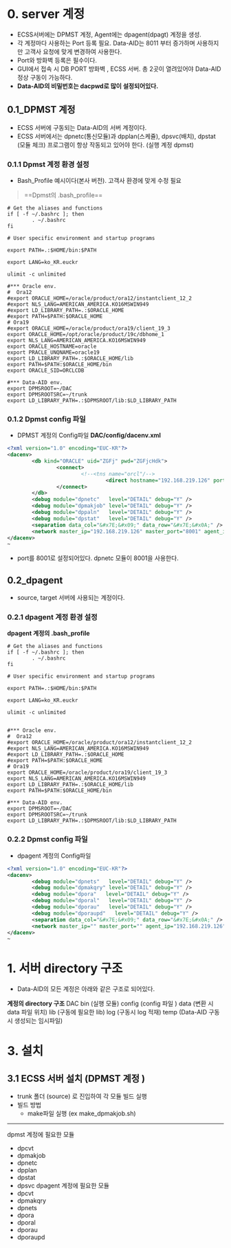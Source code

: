 # 0. server 계정
- ECSS서버에는 DPMST 계정, Agent에는 dpagent(dpagt) 계정을 생성.
- 각 계정마다 사용하는 Port 등록 필요. Data-AID는 8011 부터 증가하며 사용하지만 고객사 요청에 맞게 변경하여 사용한다.
- Port와 방화벽 등록은 필수이다.
- GUI에서 접속 시 DB PORT 방화벽 , ECSS 서버. 총 2곳이 열려있어야 Data-AID 정상 구동이 가능하다.
- **Data-AID의 비밀번호는 dacpwd로 많이 설정되어있다.**
##    0.1_DPMST 계정
- ECSS 서버에 구동되는 Data-AID의 서버 계정이다.
- ECSS 서버에서는 dpnetc(통신모듈)과 dpplan(스케쥴), dpsvc(배치), dpstat (모듈 체크) 프로그램이 항상 작동되고 있어야 한다. (실행 계정 dpmst)

###    0.1.1 Dpmst 계정 환경 설정
- Bash_Profile 예시이다(본사 버전). 고객사 환경에 맞게 수정 필요
> ==Dpmst의 .bash_profile==
```Linux
# Get the aliases and functions
if [ -f ~/.bashrc ]; then
        . ~/.bashrc
fi

# User specific environment and startup programs

export PATH=.:$HOME/bin:$PATH

export LANG=ko_KR.euckr

ulimit -c unlimited

#*** Oracle env.
#  Ora12
#export ORACLE_HOME=/oracle/product/ora12/instantclient_12_2
#export NLS_LANG=AMERICAN_AMERICA.KO16MSWIN949
#export LD_LIBRARY_PATH=.:$ORACLE_HOME
#export PATH=$PATH:$ORACLE_HOME
# Ora19
#export ORACLE_HOME=/oracle/product/ora19/client_19_3
export ORACLE_HOME=/opt/oracle/product/19c/dbhome_1
export NLS_LANG=AMERICAN_AMERICA.KO16MSWIN949
export ORACLE_HOSTNAME=oracle
export PRACLE_UNQNAME=oracle19
export LD_LIBRARY_PATH=.:$ORACLE_HOME/lib
export PATH=$PATH:$ORACLE_HOME/bin
export ORACLE_SID=ORCLCDB

#*** Data-AID env.
export DPMSROOT=~/DAC
export DPMSROOTSRC=~/trunk
export LD_LIBRARY_PATH=.:$DPMSROOT/lib:$LD_LIBRARY_PATH

```

### 0.1.2 Dpmst config 파일
- DPMST 계정의 Config파일
**DAC/config/dacenv.xml**
```xml
<?xml version="1.0" encoding="EUC-KR"?>
<dacenv>
        <db kind="ORACLE" uid="ZGFj" pwd="ZGFjcHdk">
                <connect>
                        <!--<tns name="orcl"/-->
                                <direct hostname="192.168.219.126" port="1521" service="ORCLCDB" svntype="SID"/>
                </connect>
        </db>
        <debug module="dpnetc"   level="DETAIL" debug="Y" />
        <debug module="dpmakjob" level="DETAIL" debug="Y" />
        <debug module="dppaln"   level="DETAIL" debug="Y" />
        <debug module="dpstat"   level="DETAIL" debug="Y" />
        <separation data_col="&#x7E;&#x09;" data_row="&#x7E;&#x0A;" />
        <network master_ip="192.168.219.126" master_port="8001" agent_ip="" agent_port="" />
</dacenv>
~

```
- port를 8001로 설정되어있다. dpnetc 모듈이 8001을 사용한다.

## 0.2_dpagent
- source, target 서버에 사용되는 계정이다.
### 0.2.1 dpagent 계정 환경 설정

**dpagent 계정의 .bash_profile** 
```linux
# Get the aliases and functions
if [ -f ~/.bashrc ]; then
        . ~/.bashrc
fi

# User specific environment and startup programs

export PATH=.:$HOME/bin:$PATH

export LANG=ko_KR.euckr

ulimit -c unlimited


#*** Oracle env.
#  Ora12
#export ORACLE_HOME=/oracle/product/ora12/instantclient_12_2
#export NLS_LANG=AMERICAN_AMERICA.KO16MSWIN949
#export LD_LIBRARY_PATH=.:$ORACLE_HOME
#export PATH=$PATH:$ORACLE_HOME
# Ora19
export ORACLE_HOME=/oracle/product/ora19/client_19_3
export NLS_LANG=AMERICAN_AMERICA.KO16MSWIN949
export LD_LIBRARY_PATH=.:$ORACLE_HOME/lib
export PATH=$PATH:$ORACLE_HOME/bin

#*** Data-AID env.
export DPMSROOT=~/DAC
export DPMSROOTSRC=~/trunk
export LD_LIBRARY_PATH=.:$DPMSROOT/lib:$LD_LIBRARY_PATH

```

### 0.2.2 Dpmst config 파일
- dpagent 계정의 Config파일
```xml
<?xml version="1.0" encoding="EUC-KR"?>
<dacenv>
        <debug module="dpnets"   level="DETAIL" debug="Y" />
        <debug module="dpmakqry" level="DETAIL" debug="Y" />
        <debug module="dpora"   level="DETAIL" debug="Y" />
        <debug module="dporal"   level="DETAIL" debug="Y" />
        <debug module="dporau"   level="DETAIL" debug="Y" />
        <debug module="dporaupd"   level="DETAIL" debug="Y" />
        <separation data_col="&#x7E;&#x09;" data_row="&#x7E;&#x0A;" />
        <network master_ip="" master_port="" agent_ip="192.168.219.126" agent_port="8011" />
</dacenv>
~

```

# 1. 서버 directory 구조
- Data-AID의 모든 계정은 아래와 같은 구조로 되어있다.

**계정의 directory 구조**
	DAC
		bin (실행 모듈)
		config (config 파일 )
		data (변환 시 data 파일 위치)
		lib (구동에 필요한 lib)
		log (구동시 log 적재)
		temp (Data-AID 구동 시 생성되는 임시파일)



# 3. 설치

## 3.1 ECSS 서버 설치 (DPMST 계정 )



- trunk 폴더 (source) 로 진입하여 각 모듈 빌드 실행
- 빌드 방법
	- make파일 실행 (ex make_dpmakjob.sh)


---

dpmst 계정에 필요한 모듈
- dpcvt
- dpmakjob
- dpnetc
- dpplan
- dpstat
- dpsvc
dpagent 계정에 필요한 모듈
- dpcvt
- dpmakqry
- dpnets
- dpora
- dporal
- dporau
- dporaupd
	